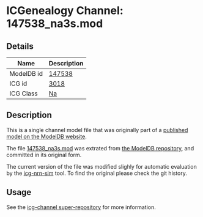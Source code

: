 # ICGenealogy Channel: 147538\_na3s.mod

## Details

Name | Description
---- | -----------
ModelDB id | [147538](http://senselab.med.yale.edu/ModelDB/ShowModel.cshtml?model=147538)
ICG id | [3018](http://icg.neurotheory.ox.ac.uk/channels/2/3018)
ICG Class | [Na](http://icg.neurotheory.ox.ac.uk/channels/2)

## Description

This is a single channel model file that was originally part of a [published model on the ModelDB website](http://senselab.med.yale.edu/mModelDB/ShowModel.cshtml?model=147538).


The file [147538\_na3s.mod](147538_na3s.mod) was extrated from [the ModelDB repository](http://senselab.med.yale.edu/ModelDB/ShowModel.cshtml?model=147538), and committed in its original form.

The current version of the file was modified slighly for automatic evaluation by the [icg-nrn-sim](https://github.com/icgenealogy/icg-nrn-sim) tool. To find the original please check the git history.


## Usage

See the [icg-channel super-repository](https://github.com/icgenealogy/icg-channels) for more information.
